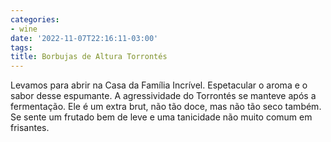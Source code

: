 ```yaml
---
categories:
- wine
date: '2022-11-07T22:16:11-03:00'
tags:
title: Borbujas de Altura Torrontés
---
```


Levamos para abrir na Casa da Família Incrível. Espetacular o aroma e o sabor desse espumante. A agressividade do Torrontés se manteve após a fermentação. Ele é um extra brut, não tão doce, mas não tão seco também. Se sente um frutado bem de leve e uma tanicidade não muito comum em frisantes.
